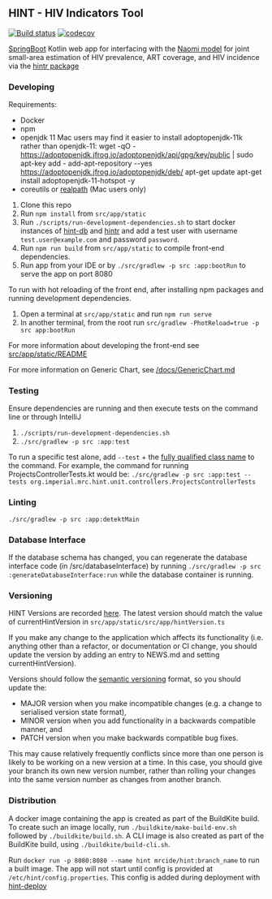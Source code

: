 ## HINT - HIV Indicators Tool
[![Build status](https://badge.buildkite.com/852c7813506262f88e18bcd995db00e718bf63dc493a2bd4d2.svg?branch=master)](https://buildkite.com/mrc-ide/hint)
[![codecov](https://codecov.io/gh/mrc-ide/hint/branch/master/graph/badge.svg)](https://codecov.io/gh/mrc-ide/hint)

[SpringBoot](https://spring.io/projects/spring-boot) Kotlin web app for interfacing with the [Naomi model](https://github.com/mrc-ide/naomi-dev) for joint small-area estimation of HIV prevalence, ART coverage, and HIV incidence via the [hintr package](https://github.com/mrc-ide/hintr)

### Developing
Requirements:
* Docker
* npm
* openjdk 11
  Mac users may find it easier to install adoptopenjdk-11k rather than openjdk-11:
wget -qO - https://adoptopenjdk.jfrog.io/adoptopenjdk/api/gpg/key/public | sudo apt-key add -
add-apt-repository --yes https://adoptopenjdk.jfrog.io/adoptopenjdk/deb/
apt-get update
apt-get install adoptopenjdk-11-hotspot -y
* coreutils or [realpath](https://github.com/harto/realpath-osx) (Mac users only)


1. Clone this repo
1. Run `npm install` from `src/app/static`
1. Run `./scripts/run-development-dependencies.sh` to start docker instances of [hint-db](https://github.com/mrc-ide/hint-db/)
and [hintr](https://github.com/mrc-ide/hintr) and add a test user with username `test.user@example.com`
 and password `password`.
1. Run `npm run build` from `src/app/static` to compile front-end dependencies.
1. Run app from your IDE or by `./src/gradlew -p src :app:bootRun` to serve the app on port 8080

To run with hot reloading of the front end, after installing npm packages and running development dependencies.
1. Open a terminal at `src/app/static` and run `npm run serve`
1. In another terminal, from the root run `src/gradlew -PhotReload=true -p src app:bootRun`

For more information about developing the front-end see [src/app/static/README](https://github.com/mrc-ide/hint/blob/master/src/app/static/README.md)

For more information on Generic Chart, see [/docs/GenericChart.md](https://github.com/mrc-ide/hint/blob/mrc-2537/docs/GenericChart.md)

### Testing

Ensure dependencies are running and then execute tests on the command line or through IntelliJ
1. `./scripts/run-development-dependencies.sh`
1. `./src/gradlew -p src :app:test`

To run a specific test alone, add `--test` + the [fully qualified class name](https://docs.gradle.org/current/userguide/java_testing.html#full_qualified_name_pattern) to the command. For example, the command for running ProjectsControllerTests.kt would be: `./src/gradlew -p src :app:test --tests org.imperial.mrc.hint.unit.controllers.ProjectsControllerTests`

### Linting

```shell
./src/gradlew -p src :app:detektMain
```

### Database Interface

If the database schema has changed, you can regenerate the database interface code (in /src/databaseInterface)
by running `./src/gradlew -p src :generateDatabaseInterface:run` while the database container is running.

### Versioning
HINT Versions are recorded [here](NEWS.md). The latest version should match the value of currentHintVersion in
`src/app/static/src/app/hintVersion.ts`

If you make any change to the application which affects its functionality (i.e. anything other than a refactor, or
documentation or CI change, you should update the version by adding an entry to NEWS.md and setting currentHintVersion).

Versions should follow the [semantic versioning](https://semver.org/) format, so you should update the:
- MAJOR version when you make incompatible changes (e.g. a change to serialised version state format),
- MINOR version when you add functionality in a backwards compatible manner, and
- PATCH version when you make backwards compatible bug fixes.

This may cause relatively frequently conflicts since more than one person is likely to be working on a new version at a
time. In this case, you should give your branch its own new version number, rather than rolling your changes into the same
version number as changes from another branch.

### Distribution
A docker image containing the app is created as part of the BuildKite build. To create such an image locally,
run `./buildkite/make-build-env.sh` followed by `./buildkite/build.sh`. A CLI image is also created as part of
the BuildKite build, using `./buildkite/build-cli.sh`.

Run `docker run -p 8080:8080 --name hint mrcide/hint:branch_name` to run a built image. The app will not start until
config is provided at `/etc/hint/config.properties`. This config is added during deployment with
[hint-deploy](https://github.com/mrc-ide/hint-deploy)
